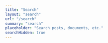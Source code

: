```yaml
---
title: "Search" 
layout: "search" 
url: "/search"
summary: "search"
placeholder: "Search posts, documents, etc."
searchHidden: true
---
```


